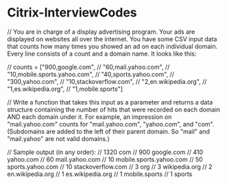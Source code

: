 # Citrix-InterviewCodes


// You are in charge of a display advertising program. Your ads are displayed on websites all over the internet. You have some CSV input data that counts how many times you showed an ad on each individual domain. Every line consists of a count and a domain name. It looks like this:

// counts = ["900,google.com",
//           "60,mail.yahoo.com",
//           "10,mobile.sports.yahoo.com",
//           "40,sports.yahoo.com",
//           "300,yahoo.com",
//           "10,stackoverflow.com",
//           "2,en.wikipedia.org",
//           "1,es.wikipedia.org",
//           "1,mobile.sports"]

// Write a function that takes this input as a parameter and returns a data structure containing the number of hits that were recorded on each domain AND each domain under it. For example, an impression on "mail.yahoo.com" counts for "mail.yahoo.com", "yahoo.com", and "com". (Subdomains are added to the left of their parent domain. So "mail" and "mail.yahoo" are not valid domains.)

// Sample output (in any order):
// 1320    com
//  900    google.com
//  410    yahoo.com
//   60    mail.yahoo.com
//   10    mobile.sports.yahoo.com
//   50    sports.yahoo.com
//   10    stackoverflow.com
//    3    org
//    3    wikipedia.org
//    2    en.wikipedia.org
//    1    es.wikipedia.org
//    1    mobile.sports
//    1    sports
